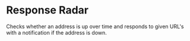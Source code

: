 # Response Radar
Checks whether an address is up over time and responds to given URL's with a notification if the address is down.